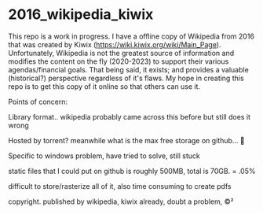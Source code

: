# 2016_wikipedia_kiwix

This repo is a work in progress. I have a offline copy of Wikipedia from 2016 that was created by Kiwix (https://wiki.kiwix.org/wiki/Main_Page). Unfortunately, Wikipedia is not the greatest source of information and modifies the content on the fly (2020-2023) to support their various agendas/financial goals. That being said, it exists; and provides a valuable (historical?) perspective regardless of it's flaws. My hope in creating this repo is to get this copy of it online so that others can use it.

Points of concern:

Library format.. wikipedia probably came across this before but still does it wrong

Hosted by torrent? meanwhile what is the max free storage on github... 🤔

Specific to windows problem, have tried to solve, still stuck

static files that I could put on github is roughly 500MB, total is 70GB. = .05%

difficult to store/rasterize all of it, also time consuming to create pdfs

copyright. published by wikipedia, kiwix already, doubt a problem, ©² 
